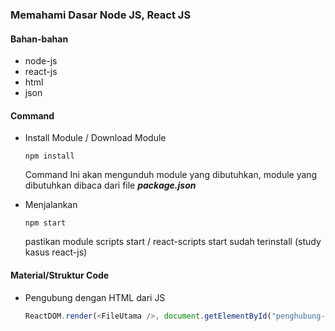 ### Memahami Dasar Node JS, React JS
#### Bahan-bahan
- node-js
- react-js
- html
- json
#### Command
- Install Module / Download Module

	`npm install`

	Command Ini akan mengunduh module yang dibutuhkan, module yang dibutuhkan dibaca dari file ***package.json***
- Menjalankan

	`npm start `

	pastikan module scripts start / react-scripts start sudah terinstall (study kasus react-js)

#### Material/Struktur Code

- Pengubung dengan HTML dari JS
	```javascript
	ReactDOM.render(<FileUtama />, document.getElementById("penghubung-html"));
	```
